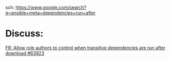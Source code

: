 sch: https://www.google.com/search?q=ansible+meta+dependencies+run+after

# Discuss:
[FR: Allow role authors to control when transitive dependencies are run after download #63923](https://github.com/ansible/ansible/issues/63923)
